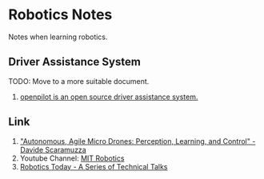 # Robotics Notes
Notes when learning robotics.

## Driver Assistance System
TODO: Move to a more suitable document.
1. [openpilot is an open source driver assistance system.](https://github.com/commaai/openpilot)

## Link
1. ["Autonomous, Agile Micro Drones: Perception, Learning, and Control" - Davide Scaramuzza](https://www.youtube.com/watch?v=LhO5WSFH7ZY)
2. Youtube Channel: [MIT Robotics](https://www.youtube.com/@MITRoboticsSeminar/videos)
3. [Robotics Today - A Series of Technical Talks](https://roboticstoday.github.io/index.html)
